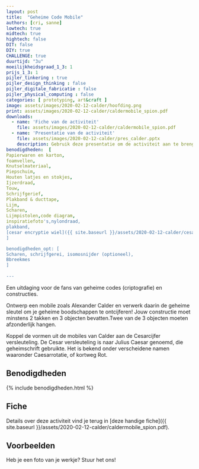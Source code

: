 ```yaml
---
layout: post
title:  "Geheime Code Mobile"
authors: [cri, sanne] 
lowtech: true
midtech: true
hightech: false
DIT: false
DIY: true
CHALLENGE: true
duurtijd: "3u"
moeilijkheidsgraad_1_3: 1
prijs_1_3: 1
pijler_tinkering : true
pijler_design_thinking : false
pijler_digitale_fabricatie : false
pijler_physical_computing : false
categories: [ prototyping, art&craft ]
image: assets/images/2020-02-12-calder/hoofding.png
print: assets/images/2020-02-12-calder/caldermobile_spion.pdf
downloads:
  - name: 'Fiche van de activiteit'
    file: assets/images/2020-02-12-calder/caldermobile_spion.pdf
  - name: 'Presentatie van de activiteit' 
    file: assets/images/2020-02-12-calder/pres_calder.pptx
    description: Gebruik deze presentatie om de activiteit aan te brengen
benodigdheden:  [
Papierwaren en karton,
foamvellen,
Knutselmateriaal,
Piepschuim,
Houten latjes en stokjes,
Ijzerdraad,
Touw,
Schrijfgerief,
Plakband & ducttape,
Lijm,
Scharen,
Lijmpistolen,code diagram,
inspiratiefoto's,nylondraad,
plakband,
[cesar encryptie wiel]({{ site.baseurl }}/assets/2020-02-12-calder/cesar_wheel.jpeg)
]

benodigdheden_opt: [
Scharen, schrijfgerei, isomosnijder (optioneel),
Bbreekmes
]
    
---
```

Een uitdaging voor de fans van geheime codes (criptografie) en constructies.

Ontwerp een mobile zoals Alexander Calder en verwerk daarin de geheime sleutel om je geheime boodschappen te ontcijferen! Jouw constructie moet minstens 2 takken en 3 objecten bevatten.Twee van de 3 objecten moeten afzonderlijk hangen.  

Koppel de vormen uit de mobiles van Calder aan de Cesarcijfer versleuteling. 
De Cesar versleuteling is naar Julius Caesar genoemd, die geheimschrift gebruikte. Het is bekend onder verscheidene namen waaronder Caesarrotatie, of kortweg Rot.



## Benodigdheden

{% include benodigdheden.html %}

## Fiche
Details over deze activiteit vind je terug in [deze handige fiche]({{ site.baseurl }}/assets/2020-02-12-calder/caldermobile_spion.pdf).

## Voorbeelden
Heb je een foto van je werkje? Stuur het ons!